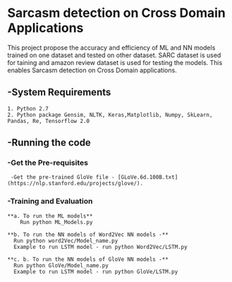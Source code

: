 # Sarcasm detection on Cross Domain Applications 
This project propose the accuracy and efficiency of ML and NN models trained on one dataset and tested on other dataset. SARC dataset is used for taining and amazon review dataset is used for testing the models. This enables Sarcasm detection on Cross Domain applications.
##  -System Requirements
    1. Python 2.7
    2. Python package Gensim, NLTK, Keras,Matplotlib, Numpy, SkLearn, Pandas, Re, Tensorflow 2.0
## -Running the code
### -Get the Pre-requisites
     -Get the pre-trained GloVe file - [GLoVe.6d.100B.txt](https://nlp.stanford.edu/projects/glove/).
### -Training and Evaluation
    **a. To run the ML models**
        Run python ML_Models.py

    **b. To run the NN models of Word2Vec NN models -**
      Run python word2Vec/Model_name.py
      Example to run LSTM model - run python Word2Vec/LSTM.py

    **c. b. To run the NN models of GloVe NN models -**
      Run python GloVe/Model_name.py
      Example to run LSTM model - run python GloVe/LSTM.py

